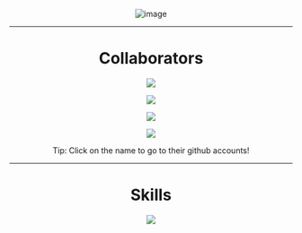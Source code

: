<div align="center">
  
  ![image](https://github.com/Fluid-Client-Development/.github/blob/76db751efa35d3b6d575eac3599461c1b0d64514/profile/png_20230407_183044_0000.png)

---

# Collaborators

  

<p align = "center"><a href="https://github.com/Quantamyt/"><img src = "https://github-widgetbox.vercel.app/api/profile?username=Quantamyt&data=followers,repositories,stars,commits&theme=viridescent"></p></a>

<p align = "center"><a href="https://github.com/GamerHun1238/"><img src = "https://github-widgetbox.vercel.app/api/profile?username=GamerHun1238&data=followers,repositories,stars,commits&theme=viridescent"></p></a>

<p align = "center"><a href="https://github.com/Slddev"><img src = "https://github-widgetbox.vercel.app/api/profile?username=Slddev&data=followers,repositories,stars,commits&theme=viridescent"></p></a>

<p align = "center"><a href="https://github.com/spetterman66"><img src = "https://github-widgetbox.vercel.app/api/profile?username=spetterman66&data=followers,repositories,stars,commits&theme=viridescent"></p></a>

Tip: Click on the name to go to their github accounts!

  ---
  
  # Skills
  
<p align = "center"><img src = "https://github-widgetbox.vercel.app/api/skills?names=java,kotlin,python,html,css,javascript,typescript,c,php,react,bash,powershell&includeNames=true&theme=viridescent"></p>
